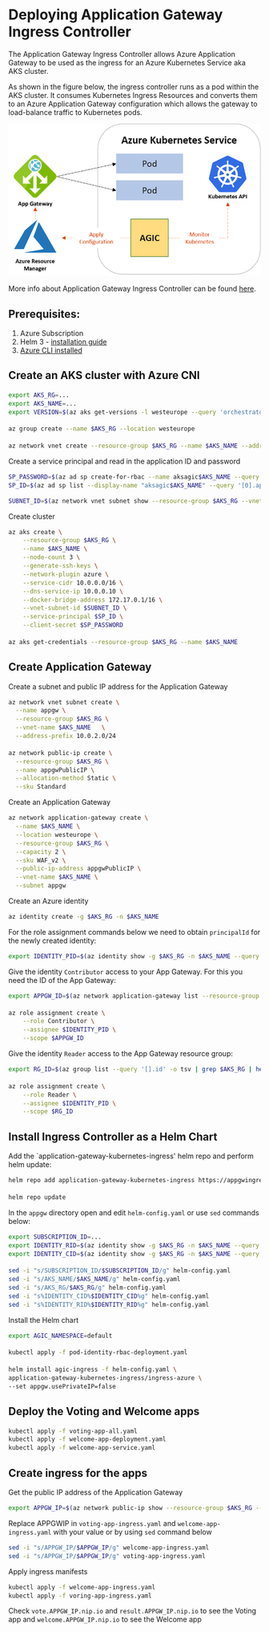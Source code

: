 # Deploying Application Gateway Ingress Controller

The Application Gateway Ingress Controller allows Azure Application Gateway to be used as the ingress for an Azure Kubernetes Service aka AKS cluster.

As shown in the figure below, the ingress controller runs as a pod within the AKS cluster. It consumes Kubernetes Ingress Resources and converts them to an Azure Application Gateway configuration which allows the gateway to load-balance traffic to Kubernetes pods.

![image](appgw/appgw.png)

More info about Application Gateway Ingress Controller can be found [here](https://azure.github.io/application-gateway-kubernetes-ingress/).
## Prerequisites:

1. Azure Subscription
2. Helm 3 - [installation guide](https://helm.sh/docs/using_helm/#installing-helm)
3. [Azure CLI installed](https://docs.microsoft.com/en-us/cli/azure/install-azure-cli?view=azure-cli-latest)

## Create an AKS cluster with Azure CNI

```bash
export AKS_RG=...
export AKS_NAME=...
export VERSION=$(az aks get-versions -l westeurope --query 'orchestrators[-1].orchestratorVersion' -o tsv)

az group create --name $AKS_RG --location westeurope

az network vnet create --resource-group $AKS_RG --name $AKS_NAME --address-prefixes 10.0.0.0/8 --subnet-name akssubnet --subnet-prefix 10.240.0.0/16
```
Create a service principal and read in the application ID and password
```bash
SP_PASSWORD=$(az ad sp create-for-rbac --name aksagic$AKS_NAME --query 'password' -o tsv)
SP_ID=$(az ad sp list --display-name "aksagic$AKS_NAME" --query '[0].appId' -o tsv)

```
```bash
SUBNET_ID=$(az network vnet subnet show --resource-group $AKS_RG --vnet-name $AKS_NAME --name akssubnet --query id -o tsv)
```
Create cluster
```bash
az aks create \
    --resource-group $AKS_RG \
    --name $AKS_NAME \
    --node-count 3 \
    --generate-ssh-keys \
    --network-plugin azure \
    --service-cidr 10.0.0.0/16 \
    --dns-service-ip 10.0.0.10 \
    --docker-bridge-address 172.17.0.1/16 \
    --vnet-subnet-id $SUBNET_ID \
    --service-principal $SP_ID \
    --client-secret $SP_PASSWORD

az aks get-credentials --resource-group $AKS_RG --name $AKS_NAME
```

## Create Application Gateway
Create a subnet and public IP address for the Application Gateway
```bash
az network vnet subnet create \
  --name appgw \
  --resource-group $AKS_RG \
  --vnet-name $AKS_NAME   \
  --address-prefix 10.0.2.0/24

az network public-ip create \
  --resource-group $AKS_RG \
  --name appgwPublicIP \
  --allocation-method Static \
  --sku Standard
```
Create an Application Gateway
```bash
az network application-gateway create \
  --name $AKS_NAME \
  --location westeurope \
  --resource-group $AKS_RG \
  --capacity 2 \
  --sku WAF_v2 \
  --public-ip-address appgwPublicIP \
  --vnet-name $AKS_NAME \
  --subnet appgw
```
Create an Azure identity
```bash
az identity create -g $AKS_RG -n $AKS_NAME
```
For the role assignment commands below we need to obtain `principalId` for the newly created identity:
```bash
export IDENTITY_PID=$(az identity show -g $AKS_RG -n $AKS_NAME --query 'principalId' -o tsv)
```
Give the identity `Contributor` access to your App Gateway. For this you need the ID of the App Gateway:
```bash
export APPGW_ID=$(az network application-gateway list --resource-group $AKS_RG --query '[].id' -o tsv)

az role assignment create \
    --role Contributor \
    --assignee $IDENTITY_PID \
    --scope $APPGW_ID
```
Give the identity `Reader` access to the App Gateway resource group:
```bash
export RG_ID=$(az group list --query '[].id' -o tsv | grep $AKS_RG | head -n 1)

az role assignment create \
    --role Reader \
    --assignee $IDENTITY_PID \
    --scope $RG_ID
```
## Install Ingress Controller as a Helm Chart

Add the `application-gateway-kubernetes-ingress' helm repo and perform helm update:
```bash
helm repo add application-gateway-kubernetes-ingress https://appgwingress.blob.core.windows.net/ingress-azure-helm-package/

helm repo update
```

In the `appgw` directory open and edit `helm-config.yaml` or use `sed` commands below:
```bash
export SUBSCRIPTION_ID=...
export IDENTITY_RID=$(az identity show -g $AKS_RG -n $AKS_NAME --query 'id' -o tsv)
export IDENTITY_CID=$(az identity show -g $AKS_RG -n $AKS_NAME --query 'clientId' -o tsv)

sed -i "s/SUBSCRIPTION_ID/$SUBSCRIPTION_ID/g" helm-config.yaml
sed -i "s/AKS_NAME/$AKS_NAME/g" helm-config.yaml
sed -i "s/AKS_RG/$AKS_RG/g" helm-config.yaml
sed -i "s%IDENTITY_CID%$IDENTITY_CID%g" helm-config.yaml
sed -i "s%IDENTITY_RID%$IDENTITY_RID%g" helm-config.yaml

```
Install the Helm chart
```bash
export AGIC_NAMESPACE=default

kubectl apply -f pod-identity-rbac-deployment.yaml

helm install agic-ingress -f helm-config.yaml \
application-gateway-kubernetes-ingress/ingress-azure \
--set appgw.usePrivateIP=false
```

## Deploy the Voting and Welcome apps
```bash
kubectl apply -f voting-app-all.yaml
kubectl apply -f welcome-app-deployment.yaml
kubectl apply -f welcome-app-service.yaml
```

## Create ingress for the apps
Get the public IP address of the Application Gateway
```bash
export APPGW_IP=$(az network public-ip show --resource-group $AKS_RG --name appgwPublicIP --query 'ipAddress' -o tsv)
```
Replace APPGWIP in `voting-app-ingress.yaml` and `welcome-app-ingress.yaml` with your value or by using `sed` command below
```bash
sed -i "s/APPGW_IP/$APPGW_IP/g" welcome-app-ingress.yaml
sed -i "s/APPGW_IP/$APPGW_IP/g" voting-app-ingress.yaml
```
Apply ingress manifests
```bash
kubectl apply -f welcome-app-ingress.yaml
kubectl apply -f voring-app-ingress.yaml
```

Check `vote.APPGW_IP.nip.io` and `result.APPGW_IP.nip.io` to see the Voting app and `welcome.APPGW_IP.nip.io` to see the Welcome app